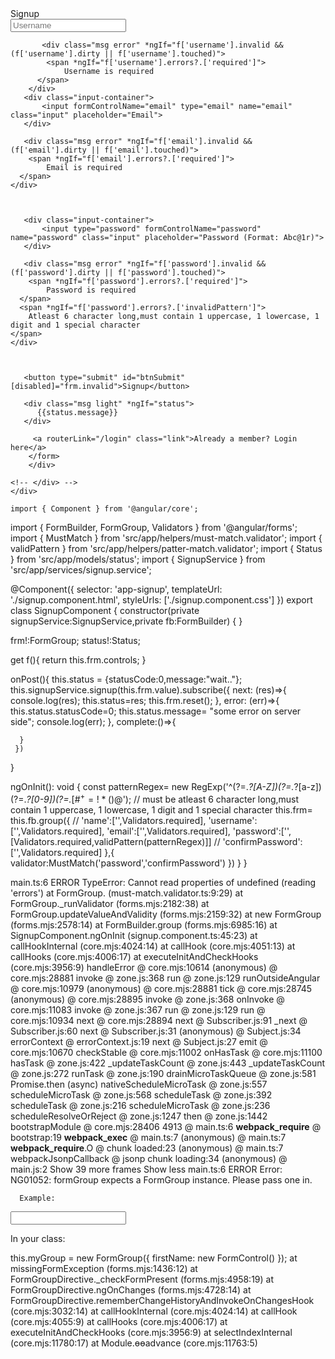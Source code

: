 <div class="form-container">
    <div class="form signup">
        <form [formGroup]="frm" (ngSubmit)="onPost()">
        <div class="title">
           Signup
        </div>
        <div class="input-container"> 
            <input type="text" formControlName="username" name="username" class="input" placeholder="Username">
           </div>
        
           <div class="msg error" *ngIf="f['username'].invalid && (f['username'].dirty || f['username'].touched)">
            <span *ngIf="f['username'].errors?.['required']">
                Username is required  
          </span>
        </div>
       <div class="input-container"> 
           <input formControlName="email" type="email" name="email" class="input" placeholder="Email">
       </div>
    
       <div class="msg error" *ngIf="f['email'].invalid && (f['email'].dirty || f['email'].touched)">
        <span *ngIf="f['email'].errors?.['required']">
            Email is required  
      </span>
    </div>
    
    
    
       <div class="input-container"> 
           <input type="password" formControlName="password"  name="password" class="input" placeholder="Password (Format: Abc@1r)">
       </div>
    
       <div class="msg error" *ngIf="f['password'].invalid && (f['password'].dirty || f['password'].touched)">
        <span *ngIf="f['password'].errors?.['required']">
            Password is required  
      </span>
      <span *ngIf="f['password'].errors?.['invalidPattern']">
        Atleast 6 character long,must contain 1 uppercase, 1 lowercase, 1 digit and 1 special character
    </span>
    </div>
    

    
       <button type="submit" id="btnSubmit" [disabled]="frm.invalid">Signup</button>
       
       <div class="msg light" *ngIf="status">
          {{status.message}}
       </div>
    
         <a routerLink="/login" class="link">Already a member? Login here</a>
        </form>
        </div>
        
    <!-- </div> -->
    </div>

    import { Component } from '@angular/core';
import { FormBuilder, FormGroup, Validators } from '@angular/forms';
import { MustMatch } from 'src/app/helpers/must-match.validator';
import { validPattern } from 'src/app/helpers/patter-match.validator';
import { Status } from 'src/app/models/status';
import { SignupService } from 'src/app/services/signup.service';

@Component({
  selector: 'app-signup',
  templateUrl: './signup.component.html',
  styleUrls: ['./signup.component.css']
})
export class SignupComponent {
  constructor(private signupService:SignupService,private fb:FormBuilder) { }
  
  frm!:FormGroup;
  status!:Status;

  get f(){
    return this.frm.controls;
  }

  onPost(){
     this.status = {statusCode:0,message:"wait.."};
     this.signupService.signup(this.frm.value).subscribe({
      next: (res)=>{
        console.log(res);
        this.status=res;
        this.frm.reset();
      },
      error: (err)=>{
       this.status.statusCode=0;
       this.status.message= "some error on server side";
      console.log(err);
      },
      complete:()=>{
       
      }
     })
  }

  ngOnInit(): void {
    const patternRegex= new RegExp('^(?=.*?[A-Z])(?=.*?[a-z])(?=.*?[0-9])(?=.*[#$^+=!*()@%&]).{6,}$');
    // must be atleast 6 character long,must contain 1 uppercase, 1 lowercase, 1 digit and 1 special character
    this.frm= this.fb.group({
      //  'name':['',Validators.required],
      'username':['',Validators.required],
       'email':['',Validators.required],
       'password':['',[Validators.required,validPattern(patternRegex)]]
      //  'confirmPassword':['',Validators.required]
    },{
      validator:MustMatch('password','confirmPassword')
    })
  }
}


main.ts:6  ERROR TypeError: Cannot read properties of undefined (reading 'errors')
    at FormGroup.<anonymous> (must-match.validator.ts:9:29)
    at FormGroup._runValidator (forms.mjs:2182:38)
    at FormGroup.updateValueAndValidity (forms.mjs:2159:32)
    at new FormGroup (forms.mjs:2578:14)
    at FormBuilder.group (forms.mjs:6985:16)
    at SignupComponent.ngOnInit (signup.component.ts:45:23)
    at callHookInternal (core.mjs:4024:14)
    at callHook (core.mjs:4051:13)
    at callHooks (core.mjs:4006:17)
    at executeInitAndCheckHooks (core.mjs:3956:9)
handleError @ core.mjs:10614
(anonymous) @ core.mjs:28881
invoke @ zone.js:368
run @ zone.js:129
runOutsideAngular @ core.mjs:10979
(anonymous) @ core.mjs:28881
tick @ core.mjs:28745
(anonymous) @ core.mjs:28895
invoke @ zone.js:368
onInvoke @ core.mjs:11083
invoke @ zone.js:367
run @ zone.js:129
run @ core.mjs:10934
next @ core.mjs:28894
next @ Subscriber.js:91
_next @ Subscriber.js:60
next @ Subscriber.js:31
(anonymous) @ Subject.js:34
errorContext @ errorContext.js:19
next @ Subject.js:27
emit @ core.mjs:10670
checkStable @ core.mjs:11002
onHasTask @ core.mjs:11100
hasTask @ zone.js:422
_updateTaskCount @ zone.js:443
_updateTaskCount @ zone.js:272
runTask @ zone.js:190
drainMicroTaskQueue @ zone.js:581
Promise.then (async)
nativeScheduleMicroTask @ zone.js:557
scheduleMicroTask @ zone.js:568
scheduleTask @ zone.js:392
scheduleTask @ zone.js:216
scheduleMicroTask @ zone.js:236
scheduleResolveOrReject @ zone.js:1247
then @ zone.js:1442
bootstrapModule @ core.mjs:28406
4913 @ main.ts:6
__webpack_require__ @ bootstrap:19
__webpack_exec__ @ main.ts:7
(anonymous) @ main.ts:7
__webpack_require__.O @ chunk loaded:23
(anonymous) @ main.ts:7
webpackJsonpCallback @ jsonp chunk loading:34
(anonymous) @ main.js:2
Show 39 more frames
Show less
main.ts:6  ERROR Error: NG01052: formGroup expects a FormGroup instance. Please pass one in.

      Example:

      
  <div [formGroup]="myGroup">
    <input formControlName="firstName">
  </div>

  In your class:

  this.myGroup = new FormGroup({
      firstName: new FormControl()
  });
    at missingFormException (forms.mjs:1436:12)
    at FormGroupDirective._checkFormPresent (forms.mjs:4958:19)
    at FormGroupDirective.ngOnChanges (forms.mjs:4728:14)
    at FormGroupDirective.rememberChangeHistoryAndInvokeOnChangesHook (core.mjs:3032:14)
    at callHookInternal (core.mjs:4024:14)
    at callHook (core.mjs:4055:9)
    at callHooks (core.mjs:4006:17)
    at executeInitAndCheckHooks (core.mjs:3956:9)
    at selectIndexInternal (core.mjs:11780:17)
    at Module.ɵɵadvance (core.mjs:11763:5)
